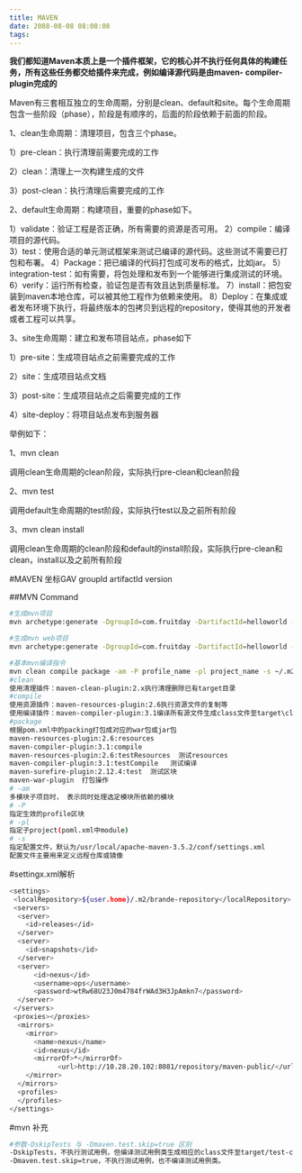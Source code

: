 ```yaml
---
title: MAVEN
date: 2088-08-08 08:08:08
tags:
---
```

**我们都知道Maven本质上是一个插件框架，它的核心并不执行任何具体的构建任务，所有这些任务都交给插件来完成，例如编译源代码是由maven- compiler-plugin完成的**

Maven有三套相互独立的生命周期，分别是clean、default和site。每个生命周期包含一些阶段（phase），阶段是有顺序的，后面的阶段依赖于前面的阶段。

1、clean生命周期：清理项目，包含三个phase。

1）pre-clean：执行清理前需要完成的工作

2）clean：清理上一次构建生成的文件

3）post-clean：执行清理后需要完成的工作

2、default生命周期：构建项目，重要的phase如下。

1）validate：验证工程是否正确，所有需要的资源是否可用。
2）compile：编译项目的源代码。  
3）test：使用合适的单元测试框架来测试已编译的源代码。这些测试不需要已打包和布署。
4）Package：把已编译的代码打包成可发布的格式，比如jar。
5）integration-test：如有需要，将包处理和发布到一个能够进行集成测试的环境。
6）verify：运行所有检查，验证包是否有效且达到质量标准。
7）install：把包安装到maven本地仓库，可以被其他工程作为依赖来使用。
8）Deploy：在集成或者发布环境下执行，将最终版本的包拷贝到远程的repository，使得其他的开发者或者工程可以共享。

3、site生命周期：建立和发布项目站点，phase如下

1）pre-site：生成项目站点之前需要完成的工作

2）site：生成项目站点文档

3）post-site：生成项目站点之后需要完成的工作

4）site-deploy：将项目站点发布到服务器

举例如下：

1、mvn clean

调用clean生命周期的clean阶段，实际执行pre-clean和clean阶段

2、mvn test

调用default生命周期的test阶段，实际执行test以及之前所有阶段

3、mvn clean install

调用clean生命周期的clean阶段和default的install阶段，实际执行pre-clean和clean，install以及之前所有阶段

#MAVEN 坐标GAV
groupId
artifactId
version

##MVN Command
```bash
#生成mvn项目
mvn archetype:generate -DgroupId=com.fruitday -DartifactId=helloworld -DarchetypeArtifactId=maven-archetype-quickstart -DinteractiveMode=false -s ~/.m2/brande-settings.xml

#生成mvn web项目
mvn archetype:generate -DgroupId=com.fruitday -DartifactId=helloworld -DarchetypeArtifactId=maven-archetype-webapp -DinteractiveMode=false -s ~/.m2/brande-settings.xml

#基本mvn编译指令
mvn clean compile package -am -P profile_name -pl project_name -s ~/.m2/my-settings.xml
#clean 
使用清理插件：maven-clean-plugin:2.x执行清理删除已有target目录
#compile  
使用资源插件：maven-resources-plugin:2.6执行资源文件的复制等
使用编译插件：maven-compiler-plugin:3.1编译所有源文件生成class文件至target\classes目录下
#package
根据pom.xml中的packing打包成对应的war包或jar包
maven-resources-plugin:2.6:resources
maven-compiler-plugin:3.1:compile
maven-resources-plugin:2.6:testResources  测试resources
maven-compiler-plugin:3.1:testCompile   测试编译
maven-surefire-plugin:2.12.4:test  测试区块
maven-war-plugin  打包操作
# -am
多模块子项目时， 表示同时处理选定模块所依赖的模块
# -P
指定生效的profile区块
# -pl
指定子project(poml.xml中module)
# -s
指定配置文件，默认为/usr/local/apache-maven-3.5.2/conf/settings.xml
配置文件主要用来定义远程仓库或镜像
```

#settingx.xml解析
```bash
<settings>
 <localRepository>${user.home}/.m2/brande-repository</localRepository>
 <servers>
  <server>
    <id>releases</id>
  </server>
  <server>
    <id>snapshots</id>
  </server>
  <server>
      <id>nexus</id>
      <username>ops</username>
      <password>wtRw68U23J0m4784frWAd3H3JpAmkn7</password>
  </server>
 </servers>
 <proxies></proxies>
  <mirrors>
    <mirror>
      <name>nexus</name>
      <id>nexus</id>
      <mirrorOf>*</mirrorOf>
            <url>http://10.28.20.102:8081/repository/maven-public/</url>
    </mirror>
  </mirrors>
  <profiles>
  </profiles>
</settings>
```

#mvn 补充
```bash
#参数-DskipTests 与 -Dmaven.test.skip=true 区别
-DskipTests，不执行测试用例，但编译测试用例类生成相应的class文件至target/test-classes下。
-Dmaven.test.skip=true，不执行测试用例，也不编译测试用例类。
```
